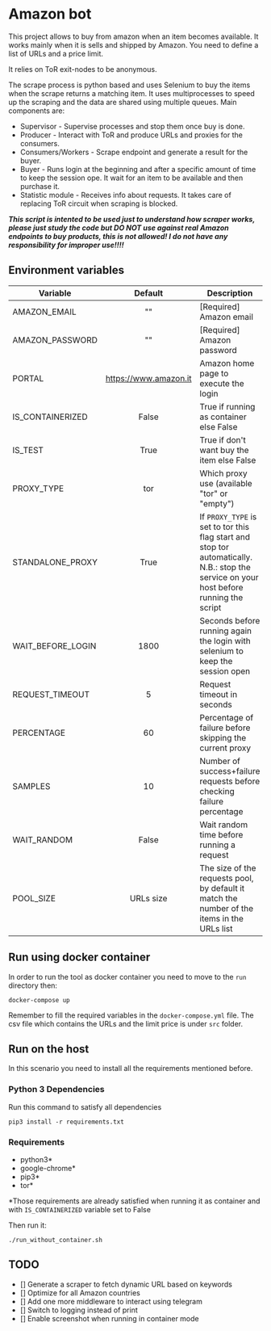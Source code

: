 # Amazon bot 
This project allows to buy from amazon when an item becomes available. It works mainly when it is sells and shipped by Amazon. 
You need to define a list of URLs and a price limit. 

It relies on ToR exit-nodes to be anonymous. 

The scrape process is python based and uses Selenium to buy the items when the scrape returns a matching item. It uses multiprocesses to speed up the scraping and the data are shared using multiple queues. 
Main components are:
- Supervisor - Supervise processes and stop them once buy is done.
- Producer - Interact with ToR and produce URLs and proxies for the consumers.
- Consumers/Workers - Scrape endpoint and generate a result for the buyer.
- Buyer - Runs login at the beginning and after a specific amount of time to keep the session ope. It wait for an item to be available and then purchase it.
- Statistic module - Receives info about requests. It takes care of replacing ToR circuit when scraping is blocked.

***This script is intented to be used just to understand how scraper works, please just study the code but DO NOT use against real Amazon endpoints to buy products, this is not allowed! I do not have any responsibility for improper use!!!!***


## Environment variables

| Variable | Default| Description |
|----------|:----:|-------------|
|AMAZON_EMAIL   | "" | [Required] Amazon email|
|AMAZON_PASSWORD| ""| [Required] Amazon password |
|PORTAL | https://www.amazon.it| Amazon home page to execute the login|
|IS_CONTAINERIZED|False| True if running as container else False|
|IS_TEST| True | True if don't want buy the item else False|
|PROXY_TYPE|tor| Which proxy use (available "tor" or "empty")|
|STANDALONE_PROXY|True|If ```PROXY_TYPE``` is set to tor this flag  start and stop tor automatically. N.B.: stop the service on your host before running the script
|WAIT_BEFORE_LOGIN|1800|Seconds before running again the login with selenium to keep the session open|
|REQUEST_TIMEOUT|5|Request timeout in seconds|
|PERCENTAGE|60|Percentage of failure before skipping the current proxy|
|SAMPLES|10|Number of success+failure requests before checking failure percentage|
|WAIT_RANDOM|False|Wait random time before running a request|
|POOL_SIZE|URLs size|The size of the requests pool, by default it match the number of the items in the URLs list|


## Run using docker container
In order to run the tool as docker container you need to move to the ```run``` directory then:
```
docker-compose up
```
Remember to fill the required variables in the ```docker-compose.yml``` file. The csv file which contains the URLs and the limit price is under ```src``` folder.
## Run on the host
In this scenario you need to install all the requirements mentioned before.
### Python 3 Dependencies
Run this command to satisfy all dependencies
```
pip3 install -r requirements.txt
```

### Requirements
- python3*
- google-chrome*
- pip3*
- tor*

*Those requirements are already satisfied when running it as container and with ```IS_CONTAINERIZED``` variable set to False

Then run it:
```
./run_without_container.sh
```

## TODO
- [] Generate a scraper to fetch dynamic URL based on keywords
- [] Optimize for all Amazon countries
- [] Add one more middleware to interact using telegram
- [] Switch to logging instead of print
- [] Enable screenshot when running in container mode
